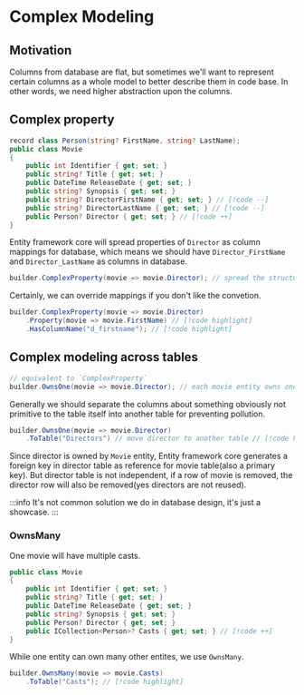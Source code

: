 # Complex Modeling

## Motivation

Columns from database are flat, but sometimes we'll want to represent certain columns as a whole model to better describe them in code base.
In other words, we need higher abstraction upon the columns.

## Complex property

```cs
record class Person(string? FirstName, string? LastName);
public class Movie
{
    public int Identifier { get; set; }
    public string? Title { get; set; }
    public DateTime ReleaseDate { get; set; }
    public string? Synopsis { get; set; }
    public string? DirectorFirstName { get; set; } // [!code --]
    public string? DirectorLastName { get; set; } // [!code --]
    public Person? Director { get; set; } // [!code ++]
}
```

Entity framework core will spread properties of `Director` as column mappings for database,
which means we should have `Director_FirstName` and `Director_LastName` as columns in database.

```cs
builder.ComplexProperty(movie => movie.Director); // spread the structured property
```

Certainly, we can override mappings if you don't like the convetion.

```cs
builder.ComplexProperty(movie => movie.Director)
    .Property(movie => movie.FirstName) // [!code highlight]
    .HasColumnName("d_firstname"); // [!code highlight]
```

## Complex modeling across tables


```cs
// equivalent to `ComplexProperty`
builder.OwnsOne(movie => movie.Director); // each movie entity owns one director
```

Generally we should separate the columns about something obviously not primitive to the table itself into another table for preventing pollution.

```cs
builder.OwnsOne(movie => movie.Director)
    .ToTable("Directors") // move director to another table // [!code highlight]
```

Since director is owned by `Movie` entity, Entity framework core generates a foreign key in director table as reference for movie table(also a primary key).
But director table is not independent, if a row of movie is removed, the director row will also be removed(yes directors are not reused).

:::info
It's not common solution we do in database design, it's just a showcase.
:::

### OwnsMany

One movie will have multiple casts.

```cs
public class Movie
{
    public int Identifier { get; set; }
    public string? Title { get; set; }
    public DateTime ReleaseDate { get; set; }
    public string? Synopsis { get; set; }
    public Person? Director { get; set; }
    public ICollection<Person>? Casts { get; set; } // [!code ++]
}
```

While one entity can own many other entites, we use `OwnsMany`.

```cs
builder.OwnsMany(movie => movie.Casts)
    .ToTable("Casts"); // [!code highlight]
```
